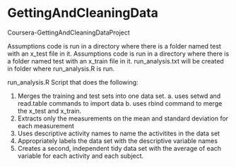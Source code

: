 GettingAndCleaningData
======================

Coursera-GettingAndCleaningDataProject

Assumptions code is run in a directory where there is a folder named test with an x_test file in it.
Assumptions code is run in a directory where there is a folder named test with an x_train file in it.
run_analysis.txt will be created in folder where run_analysis.R is run.

run_analysis.R Script that does the following:
  1. Merges the training and test sets into one data set.
    a. uses setwd and read.table commands to import data
    b. uses rbind command to merge the x_test and x_train.
  2. Extracts only the measurements on the mean and standard deviation for each measurement
  3. Uses descriptive activity names to name the activitites in the data set
  4. Appropriately labels the data set with the descriptive variable names
  5. Creates a second, independent tidy data set with the average of each variable for each activity and each subject.
